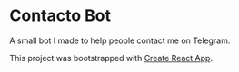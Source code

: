 # Contacto Bot

A small bot I made to help people contact me on Telegram.

This project was bootstrapped with [Create React App](https://github.com/facebookincubator/create-react-app).
